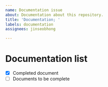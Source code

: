 ```yaml
---
name: Documentation issue
about: Documentation about this repository.
title: 'Documentation; '
labels: documentation
assignees: jinseobhong

---
```


# Documentation list

- [x] Completed document
- [ ] Documents to be complete

